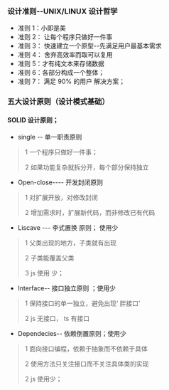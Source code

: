 ### 设计准则--UNIX/LINUX 设计哲学

* 准则 1：小即是美
* 准则 2： 让每个程序只做好一件事
* 准则 3： 快速建立一个原型--先满足用户最基本需求
* 准则 4： 舍弃高效率而取可以复用
* 准则 5：才有纯文本来存储数据
* 准则 6：各部分构成一个整体；
* 准则 7： 满足 90% 的用户 解决方案；

### 五大设计原则（设计模式基础）

#### SOLID 设计原则；

* single -- 单一职责原则

> 1 一个程序只做好一件事； 
>
> 2 如果功能复杂就拆分开，每个部分保持独立

* Open-close---- 开发封闭原则

> 1 对扩展开放，对修改封闭
>
> 2  增加需求时，扩展新代码，而非修改已有代码

* Liscave --- 李式置换 原则； 使用少

> 1 父类出现的地方，子类就有出现
>
> 2 子类能覆盖父类
>
> 3 js 使用 少；

* Interface-- 接口独立原则 ；使用少

> 1 保持接口的单一独立，避免出现‘ 胖接口’
>
> 2 js 无接口， ts 有接口

* Dependecies-- 依赖倒置原则；使用少

> 1 面向接口编程，依赖于抽象而不依赖于具体
>
> 2 使用方法只关注接口而不关注具体类的实现
>
> 2 js 使用少；



